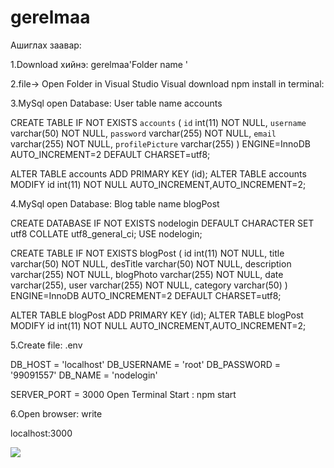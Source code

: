 # gerelmaa
Ашиглах заавар:

1.Download хийнэ: gerelmaa'Folder name '

2.file-> Open Folder in Visual Studio
    Visual download npm install in terminal:

3.MySql open Database: User table name accounts

 CREATE TABLE IF NOT EXISTS `accounts` (
`id` int(11) NOT NULL,
`username` varchar(50) NOT NULL,
`password` varchar(255) NOT NULL,
`email` varchar(255) NOT NULL,
`profilePicture` varchar(255)
) ENGINE=InnoDB AUTO_INCREMENT=2 DEFAULT CHARSET=utf8;

ALTER TABLE accounts ADD PRIMARY KEY (id); ALTER TABLE accounts MODIFY id int(11) NOT NULL AUTO_INCREMENT,AUTO_INCREMENT=2;

4.MySql open Database: Blog table name blogPost

CREATE DATABASE IF NOT EXISTS nodelogin DEFAULT CHARACTER SET utf8 COLLATE utf8_general_ci; USE nodelogin;

CREATE TABLE IF NOT EXISTS blogPost ( id int(11) NOT NULL, title varchar(50) NOT NULL, desTitle varchar(50) NOT NULL, description varchar(255) NOT NULL, blogPhoto varchar(255) NOT NULL, date varchar(255), user varchar(255) NOT NULL, category varchar(50) ) ENGINE=InnoDB AUTO_INCREMENT=2 DEFAULT CHARSET=utf8;

ALTER TABLE blogPost ADD PRIMARY KEY (id); ALTER TABLE blogPost MODIFY id int(11) NOT NULL AUTO_INCREMENT,AUTO_INCREMENT=2;

5.Create file: .env

DB_HOST = 'localhost' DB_USERNAME = 'root' DB_PASSWORD = '99091557' DB_NAME = 'nodelogin'

SERVER_PORT = 3000
Open Terminal Start : npm start

6.Open browser: write

localhost:3000

<img src="https://scontent.fuln1-1.fna.fbcdn.net/v/t1.15752-9/175831263_4152958848088628_8430165897767099346_n.png?_nc_cat=111&ccb=1-3&_nc_sid=ae9488&_nc_ohc=UHi-udW04ToAX_5N83X&_nc_ht=scontent.fuln1-1.fna&oh=72a09aeafaba7734f961de7c83d4abdf&oe=60A2D5EF" />

